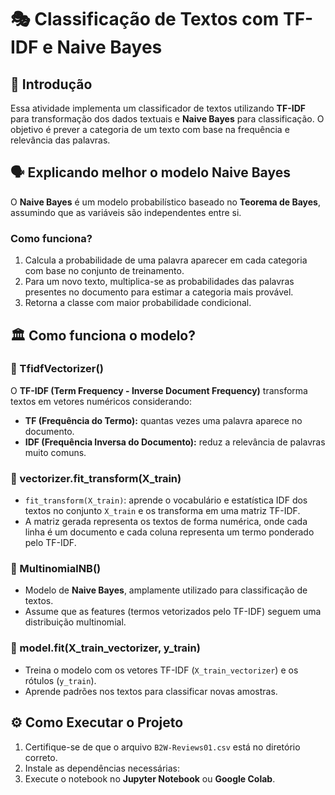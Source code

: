 # 🎭 Classificação de Textos com TF-IDF e Naive Bayes

## 🎢 Introdução
Essa atividade implementa um classificador de textos utilizando **TF-IDF** para transformação dos dados textuais e **Naive Bayes** para classificação. O objetivo é prever a categoria de um texto com base na frequência e relevância das palavras.

## 🗣️ Explicando melhor o modelo Naive Bayes
O **Naive Bayes** é um modelo probabilístico baseado no **Teorema de Bayes**, assumindo que as variáveis são independentes entre si.

### Como funciona?
1. Calcula a probabilidade de uma palavra aparecer em cada categoria com base no conjunto de treinamento.
2. Para um novo texto, multiplica-se as probabilidades das palavras presentes no documento para estimar a categoria mais provável.
3. Retorna a classe com maior probabilidade condicional.

## 🏛️ Como funciona o modelo?

### 🔹 TfidfVectorizer()

O **TF-IDF (Term Frequency - Inverse Document Frequency)** transforma textos em vetores numéricos considerando:
- **TF (Frequência do Termo):** quantas vezes uma palavra aparece no documento.
- **IDF (Frequência Inversa do Documento):** reduz a relevância de palavras muito comuns.

### 🔹 vectorizer.fit_transform(X_train)

- `fit_transform(X_train)`: aprende o vocabulário e estatística IDF dos textos no conjunto `X_train` e os transforma em uma matriz TF-IDF.
- A matriz gerada representa os textos de forma numérica, onde cada linha é um documento e cada coluna representa um termo ponderado pelo TF-IDF.

### 🔹 MultinomialNB()

- Modelo de **Naive Bayes**, amplamente utilizado para classificação de textos.
- Assume que as features (termos vetorizados pelo TF-IDF) seguem uma distribuição multinomial.

### 🔹 model.fit(X_train_vectorizer, y_train)

- Treina o modelo com os vetores TF-IDF (`X_train_vectorizer`) e os rótulos (`y_train`).
- Aprende padrões nos textos para classificar novas amostras.

## ⚙️ Como Executar o Projeto

1. Certifique-se de que o arquivo `B2W-Reviews01.csv` está no diretório correto.
2. Instale as dependências necessárias:
3. Execute o notebook no **Jupyter Notebook** ou **Google Colab**.